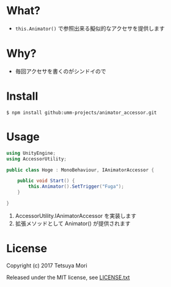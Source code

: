 # What?

* `this.Animator()` で参照出来る擬似的なアクセサを提供します

# Why?

* 毎回アクセサを書くのがシンドイので

# Install

```shell
$ npm install github:umm-projects/animator_accessor.git
```

# Usage

```csharp
using UnityEngine;
using AccessorUtility;

public class Hoge : MonoBehaviour, IAnimatorAccessor {

    public void Start() {
        this.Animator().SetTrigger("Fuga");
    }

}
```

1. AccessorUtility.IAnimatorAccessor を実装します
1. 拡張メソッドとして Animator() が提供されます

# License

Copyright (c) 2017 Tetsuya Mori

Released under the MIT license, see [LICENSE.txt](LICENSE.txt)

